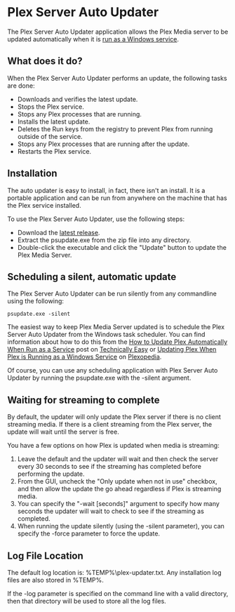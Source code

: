 # Plex Server Auto Updater

The Plex Server Auto Updater application allows the Plex Media server to be updated automatically when it is [run as a Windows service].

## What does it do?
When the Plex Server Auto Updater performs an update, the following tasks are done:

- Downloads and verifies the latest update.  
- Stops the Plex service.
- Stops any Plex processes that are running.
- Installs the latest update.
- Deletes the Run keys from the registry to prevent Plex from running outside of the service.
- Stops any Plex processes that are running after the update.
- Restarts the Plex service.

## Installation
The auto updater is easy to install, in fact, there isn't an install. It is a portable application and can be run from anywhere on the machine that has the Plex service installed. 

To use the Plex Server Auto Updater, use the following steps:

- Download the [latest release].
- Extract the psupdate.exe from the zip file into any directory.
- Double-click the executable and click the "Update" button to update the Plex Media Server.

## Scheduling a silent, automatic update
The Plex Server Auto Updater can be run silently from any commandline using the following:

    psupdate.exe -silent

The easiest way to keep Plex Media Server updated is to schedule the Plex Server Auto Updater from the Windows task scheduler. You can find information about how to do this from the [How to Update Plex Automatically When Run as a Service] post on [Technically Easy] or [Updating Plex When Plex is Running as a Windows Service] on [Plexopedia].

Of course, you can use any scheduling application with Plex Server Auto Updater by running the psupdate.exe with the -silent argument.

## Waiting for streaming to complete
By default, the updater will only update the Plex server if there is no client streaming media. If there is a client streaming from the Plex server, the update will wait until the server is free.

You have a few options on how Plex is updated when media is streaming:

1. Leave the default and the updater will wait and then check the server every 30 seconds to see if the streaming has completed before performing the update.
2. From the GUI, uncheck the "Only update when not in use" checkbox, and then allow the update the go ahead regardless if Plex is streaming media.
3. You can specify the "-wait [seconds]" argument to specify how many seconds the updater will wait to check to see if the streaming as completed.
4. When running the update silently (using the -silent parameter), you can specify the -force parameter to force the update.

## Log File Location
The default log location is: %TEMP%\plex-updater.txt. Any installation log files are also stored in %TEMP%.

If the -log parameter is specified on the command line with a valid directory, then that directory will be used to store all the log files.

[run as a Windows service]: https://forums.plex.tv/discussion/93994/pms-as-a-service/
[latest release]: https://github.com/TechieGuy12/PlexServerAutoUpdater/releases/latest
[How to Update Plex Automatically When Run as a Service]: http://technicallyeasy.net/2016/03/update-plex-automatically-running-plex-service/
[Technically Easy]: http://technicallyeasy.net
[Updating Plex When Plex is Running as a Windows Service]: https://www.plexopedia.com/plex-media-server/windows/updating-plex-media-server-service/
[Plexopedia]: https://www.plexopedia.com
